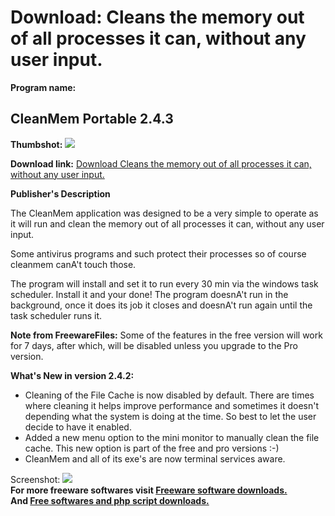 # Download: Cleans the memory out of all processes it can, without any user input.

**Program name:**

## CleanMem Portable 2.4.3

  
**Thumbshot:** ![](http://www.freewarefiles.com/screenshot/cleanmem_md.jpg)   
  
**Download link:** [Download Cleans the memory out of all processes it can, without any user input.](http://freesoftwares.boysofts.com/CleanMem_program_42411.html)  
  


**Publisher's Description**  
  


The CleanMem application was designed to be a very simple to operate as it will run and clean the memory out of all processes it can, without any user input. 

Some antivirus programs and such protect their processes so of course cleanmem canA't touch those.

The program will install and set it to run every 30 min via the windows task scheduler. Install it and your done! The program doesnA't run in the background, once it does its job it closes and doesnA't run again until the task scheduler runs it.

**Note from FreewareFiles:** Some of the features in the free version will work for 7 days, after which, will be disabled unless you upgrade to the Pro version.

**What's New in version 2.4.2:**

  * Cleaning of the File Cache is now disabled by default. There are times where cleaning it helps improve performance and sometimes it doesn't depending what the system is doing at the time. So best to let the user decide to have it enabled. 
  * Added a new menu option to the mini monitor to manually clean the file cache. This new option is part of the free and pro versions :-) 
  * CleanMem and all of its exe's are now terminal services aware. 

  
  
Screenshot: ![](http://www.freewarefiles.com/screenshot/cleanmem.jpg)   
**For more freeware softwares visit [Freeware software downloads.](http://freesoftwares.boysofts.com/)**   
**And [Free softwares and php script downloads.](http://www.boysofts.com/)**
